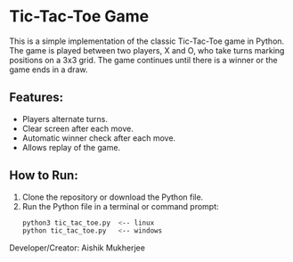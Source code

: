 # Tic-Tac-Toe Game

This is a simple implementation of the classic Tic-Tac-Toe game in Python. The game is played between two players, X and O, who take turns marking positions on a 3x3 grid. The game continues until there is a winner or the game ends in a draw.

## Features:
- Players alternate turns.
- Clear screen after each move.
- Automatic winner check after each move.
- Allows replay of the game.

## How to Run:
1. Clone the repository or download the Python file.
2. Run the Python file in a terminal or command prompt:
   ```bash
   python3 tic_tac_toe.py  <-- linux
   python tic_tac_toe.py   <-- windows


Developer/Creator: Aishik Mukherjee
